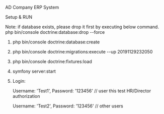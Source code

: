AD Company ERP System

Setup & RUN

Note: if database exists, please drop it first by executing below command.
      php bin/console doctrine:database:drop --force 
   
1) php bin/console doctrine:database:create

2) php bin/console doctrine:migrations:execute --up 20191129232050

3) php bin/console doctrine:fixtures:load

4) symfony server:start

5) Login: 

   Username: 'Test1', Password: '123456' // user this test HR/Director authorization
   
   Username: 'Test2', Password: '123456' // other users

